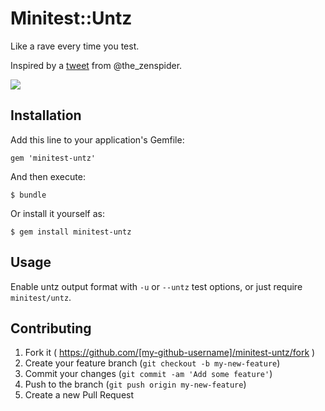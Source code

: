 # Minitest::Untz

Like a rave every time you test.

Inspired by a 
[tweet](https://twitter.com/the_zenspider/status/466312503475982336)
from @the_zenspider.

![](https://raw.githubusercontent.com/louisvillerb/minitest-untz/master/images/untz.png)

## Installation

Add this line to your application's Gemfile:

    gem 'minitest-untz'

And then execute:

    $ bundle

Or install it yourself as:

    $ gem install minitest-untz

## Usage

Enable untz output format with `-u` or `--untz` test options, or just require
`minitest/untz`.

## Contributing

1. Fork it ( https://github.com/[my-github-username]/minitest-untz/fork )
2. Create your feature branch (`git checkout -b my-new-feature`)
3. Commit your changes (`git commit -am 'Add some feature'`)
4. Push to the branch (`git push origin my-new-feature`)
5. Create a new Pull Request
